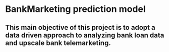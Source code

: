 # BankMarketing prediction model
## This main objective of this project is to adopt a data driven approach to analyzing bank loan data and upscale bank telemarketing. 

